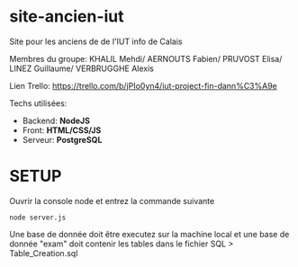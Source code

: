 # site-ancien-iut
Site pour les anciens de de l'IUT info de Calais

Membres du groupe:
KHALIL Mehdi/
AERNOUTS Fabien/
PRUVOST Elisa/
LINEZ Guillaume/
VERBRUGGHE Alexis

Lien Trello:
https://trello.com/b/jPIo0yn4/iut-project-fin-dann%C3%A9e

Techs utilisées:
- Backend: **NodeJS**
- Front: **HTML/CSS/JS**
- Serveur: **PostgreSQL**

# SETUP

Ouvrir la console node et entrez la commande suivante
```
node server.js
```

Une base de donnée doit être executez sur la machine local et une base de donnée "exam" doit contenir les tables dans le fichier SQL > Table_Creation.sql
